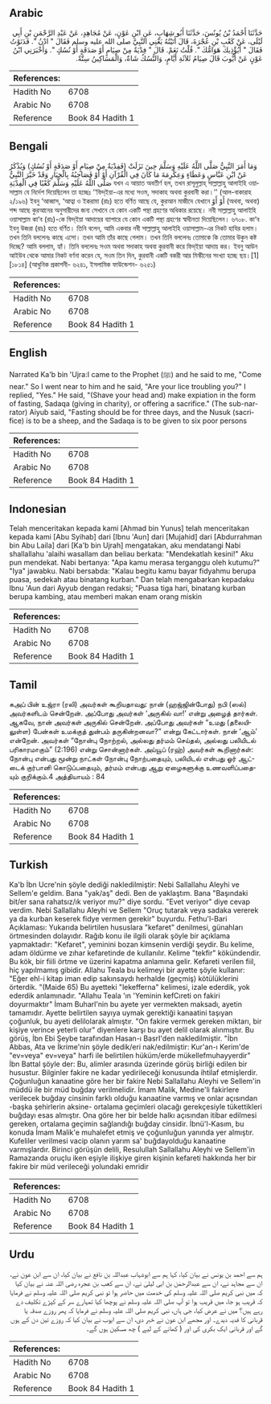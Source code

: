 ## Arabic


<div dir="rtl" lang="ar" style={{fontSize:'larger',backgroundColor:'#f8f9fa',padding:20}}>
حَدَّثَنَا أَحْمَدُ بْنُ يُونُسَ، حَدَّثَنَا أَبُو شِهَابٍ، عَنِ ابْنِ عَوْنٍ، عَنْ مُجَاهِدٍ، عَنْ عَبْدِ الرَّحْمَنِ بْنِ أَبِي لَيْلَى، عَنْ كَعْبِ بْنِ عُجْرَةَ، قَالَ أَتَيْتُهُ يَعْنِي النَّبِيَّ صلى الله عليه وسلم فَقَالَ ‏"‏ ادْنُ ‏"‏‏.‏ فَدَنَوْتُ فَقَالَ ‏"‏ أَيُؤْذِيكَ هَوَامُّكَ ‏"‏‏.‏ قُلْتُ نَعَمْ‏.‏ قَالَ ‏"‏ فِدْيَةٌ مِنْ صِيَامٍ أَوْ صَدَقَةٍ أَوْ نُسُكٍ ‏"‏‏.‏ وَأَخْبَرَنِي ابْنُ عَوْنٍ عَنْ أَيُّوبَ قَالَ صِيَامُ ثَلاَثَةِ أَيَّامٍ، وَالنُّسُكُ شَاةٌ، وَالْمَسَاكِينُ سِتَّةٌ‏.‏
</div>
<div style={{backgroundColor:'#f8f9fa',padding:20, marginBottom: 10}}><table> <thead> <tr> <th>References:</th> <th></th> </tr> </thead> <tbody><tr><td>Hadith No</td><td>6708</td></tr><tr><td>Arabic No</td><td>6708</td></tr><tr><td>Reference</td><td>Book 84 Hadith 1</td></tr></tbody></table></div>

## Bengali


<div dir="ltr" lang="bn" style={{fontSize:'larger',backgroundColor:'#f8f9fa',padding:20}}>
وَمَا أَمَرَ النَّبِيُّ صَلَّى اللَّهُ عَلَيْهِ وَسَلَّمَ حِينَ نَزَلَتْ (فَفِدْيَةٌ مِنْ صِيَامٍ أَوْ صَدَقَةٍ أَوْ نُسُكٍ) وَيُذْكَرُ عَنْ ابْنِ عَبَّاسٍ وَعَطَاءٍ وَعِكْرِمَةَ مَا كَانَ فِي الْقُرْآنِ أَوْ أَوْ فَصَاحِبُهُ بِالْخِيَارِ وَقَدْ خَيَّرَ النَّبِيُّ صَلَّى اللَّهُ عَلَيْهِ وَسَلَّمَ كَعْبًا فِي الْفِدْيَةِ যখন এ আয়াত অবতীর্ণ হল, তখন রাসূলুল্লাহ্ সাল্লাল্লাহু আলাইহি ওয়াসাল্লাম যে নির্দেশ দিয়েছিলেন তা হচ্ছেঃ ‘‘ফিদ্ইয়া-এর মধ্যে সওম, সদাকাহ অথবা কুরবানী করা।’’ (আল-বাকারাহ ২/১৯৬) ইবনু ‘আব্বাস, ‘আত্বা ও ইকরামা (রাঃ) হতে বর্ণিত আছে যে, কুরআন মাজীদে যেখানে أَوْ أَوْ (অথবা, অথবা) শব্দ আছে কুরআনের অনুসারীদের জন্য সেখানে যে কোন একটি পন্থা গ্রহণের অধিকার রয়েছে। নবী সাল্লাল্লাহু আলাইহি ওয়াসাল্লাম কা‘ব (রাঃ)-কে ফিদ্ইয়া আদায়ের ব্যাপারে যে কোন একটি পন্থা গ্রহণের স্বাধীনতা দিয়েছিলেন। ৬৭০৮. কা‘ব ইবনু উজরা (রাঃ) হতে বর্ণিত। তিনি বলেন, আমি একবার নবী সাল্লাল্লাহু আলাইহি ওয়াসাল্লাম-এর নিকট হাযির হলাম। তখন তিনি বললেনঃ কাছে এসো। তখন আমি তাঁর কাছে গেলাম। তখন তিনি বললেনঃ তোমাকে কি তোমার উকুন কষ্ট দিচ্ছে? আমি বললাম, হ্যাঁ। তিনি বললেনঃ সওম অথবা সদাকাহ অথবা কুরবানী করে ফিদ্ইয়া আদায় কর। ইবনু আউন আইউব থেকে আমার নিকট বর্ণনা করেন যে, সওম তিন দিন, কুরবানী একটি বকরী আর মিস্কীনের সংখ্যা হচ্ছে ছয়।[1] [১৮১৪] (আধুনিক প্রকাশনী- ৬২৪১, ইসলামিক ফাউন্ডেশন- ৬২৫১)
</div>
<div style={{backgroundColor:'#f8f9fa',padding:20, marginBottom: 10}}><table> <thead> <tr> <th>References:</th> <th></th> </tr> </thead> <tbody><tr><td>Hadith No</td><td>6708</td></tr><tr><td>Arabic No</td><td>6708</td></tr><tr><td>Reference</td><td>Book 84 Hadith 1</td></tr></tbody></table></div>

## English


<div dir="ltr" lang="en" style={{fontSize:'larger',backgroundColor:'#f8f9fa',padding:20}}>
Narrated Ka'b bin 'Ujra:I came to the Prophet (ﷺ) and he said to me, "Come near." So I went near to him and he said, "Are your lice troubling you?" I replied, "Yes." He said, "(Shave your head and) make expiation in the form of fasting, Sadaqa (giving in charity), or offering a sacrifice." (The sub-narrator) Aiyub said, "Fasting should be for three days, and the Nusuk (sacrifice) is to be a sheep, and the Sadaqa is to be given to six poor persons
</div>
<div style={{backgroundColor:'#f8f9fa',padding:20, marginBottom: 10}}><table> <thead> <tr> <th>References:</th> <th></th> </tr> </thead> <tbody><tr><td>Hadith No</td><td>6708</td></tr><tr><td>Arabic No</td><td>6708</td></tr><tr><td>Reference</td><td>Book 84 Hadith 1</td></tr></tbody></table></div>

## Indonesian


<div dir="ltr" lang="id" style={{fontSize:'larger',backgroundColor:'#f8f9fa',padding:20}}>
Telah menceritakan kepada kami [Ahmad bin Yunus] telah menceritakan kepada kami [Abu Syihab] dari [Ibnu 'Aun] dari [Mujahid] dari [Abdurrahman bin Abu Laila] dari [Ka'b bin Ujrah] mengatakan, aku mendatangi Nabi shallallahu 'alaihi wasallam dan beliau berkata: "Mendekatlah kesini!" Aku pun mendekat. Nabi bertanya: "Apa kamu merasa terganggu oleh kutumu?" "Iya" jawabku. Nabi bersabda: "Kalau begitu kamu bayar fidyahmu berupa puasa, sedekah atau binatang kurban." Dan telah mengabarkan kepadaku Ibnu 'Aun dari Ayyub dengan redaksi; "Puasa tiga hari, binatang kurban berupa kambing, atau memberi makan enam orang miskin
</div>
<div style={{backgroundColor:'#f8f9fa',padding:20, marginBottom: 10}}><table> <thead> <tr> <th>References:</th> <th></th> </tr> </thead> <tbody><tr><td>Hadith No</td><td>6708</td></tr><tr><td>Arabic No</td><td>6708</td></tr><tr><td>Reference</td><td>Book 84 Hadith 1</td></tr></tbody></table></div>

## Tamil


<div dir="ltr" lang="ta" style={{fontSize:'larger',backgroundColor:'#f8f9fa',padding:20}}>
கஅப் பின் உஜ்ரா (ரலி) அவர்கள் கூறியதாவது: நான் (ஹஜ்ஜின்போது) நபி (ஸல்) அவர்களிடம் சென்றேன். அப்போது அவர்கள் ‘அருகில் வா!’ என்று அழைத் தார்கள். ஆகவே, நான் அவர்கள் அருகில் சென்றேன். அப்போது அவர்கள் “உமது (தலையிலுள்ள) பேன்கள் உமக்குத் துன்பம் தருகின்றனவா?” என்று கேட்டார்கள். நான் ‘ஆம்’ என்றேன். அவர்கள் “நோன்பு நோற்றல், அல்லது தர்மம் செய்தல், அல்லது பலியிடல் பரிகாரமாகும்” (2:196) என்று சொன்னார்கள். அய்யூப் (ரஹ்) அவர்கள் கூறினார்கள்: நோன்பு என்பது மூன்று நாட்கள் நோன்பு நோற்பதையும், பலியிடல் என்பது ஓர் ஆட்டைக் குர்பானி கொடுப்பதையும், தர்மம் என்பது ஆறு ஏழைகளுக்கு உணவளிப்பதையும் குறிக்கும்.4 அத்தியாயம் : 84
</div>
<div style={{backgroundColor:'#f8f9fa',padding:20, marginBottom: 10}}><table> <thead> <tr> <th>References:</th> <th></th> </tr> </thead> <tbody><tr><td>Hadith No</td><td>6708</td></tr><tr><td>Arabic No</td><td>6708</td></tr><tr><td>Reference</td><td>Book 84 Hadith 1</td></tr></tbody></table></div>

## Turkish


<div dir="ltr" lang="tr" style={{fontSize:'larger',backgroundColor:'#f8f9fa',padding:20}}>
Ka'b İbn Ucre'nin şöyle dediği nakledilmiştir: Nebi Sallallahu Aleyhi ve Sellem'e geldim. Bana "yak/aş" dedi. Ben de yaklaştım. Bana "Başındaki bit/er sana rahatsız/ık veriyor mu?" diye sordu. "Evet veriyor" diye cevap verdim. Nebi Sallallahu Aleyhi ve Sellem "Oruç tutarak veya sadaka vererek ya da kurban keserek fidye vermen gerekir" buyurdu. Fethu'l-Bari Açıklaması: Yukarıda belirtilen hususlara "kefaret" denilmesi, günahları örtmesinden dolayıdır. Rağıb konu ile ilgili olarak şöyle bir açıklama yapmaktadır: "Kefaret", yeminini bozan kimsenin verdiği şeydir. Bu kelime, adam öldürme ve zıhar kefaretinde de kullanılır. Kelime "tekfir" kökündendir. Bu kök, bir fiili örtme ve üzerini kapatma anlamına gelir. Kefareti verilen fiil, hiç yapılmamış gibidir. Allahu Teala bu kelimeyi bir ayette şöyle kullanır: "Eğer ehl-i kitap iman edip sakınsaydı herhalde (geçmiş) kötülüklerini örterdik. "(Maide 65) Bu ayetteki "lekefferna" kelimesi, izale ederdik, yok ederdik anlamınadır. "Allahu Teala 'ın 'Yeminin kefCıreti on fakiri doyurmaktır" İmam Buharl'nin bu ayete yer vermekten maksadı, ayetin tamamıdır. Ayette belirtilen sayıya uymak gerektiği kanaatini taşıyan çoğunluk, bu ayeti delilolarak almıştır. "On fakire vermek gereken miktarı, bir kişiye verince yeterli olur" diyenlere karşı bu ayet delil olarak alınmıştır. Bu görüş, İbn Ebi Şeybe tarafından Hasan-ı BasrI'den nakledilmiştir. "İbn Abbas, Ata ve İkrime'nin şöyle dedik/eri nak/edilmiştir: Kur'an-ı Kerim'de "ev=veya" ev=veya" harfi ile belirtilen hüküm/erde mükellefmuhayyerdir" İbn Battal şöyle der: Bu, alimler arasında üzerinde görüş birliği edilen bir husustur. Bilginler fakire ne kadar yedirileceği konusunda ihtilaf etmişlerdir. Çoğunluğun kanaatine göre her bir fakire Nebi Sallallahu Aleyhi ve Sellem'in müddü ile bir müd buğday verilmelidir. İmam Malik, Medine'li fakirlere verilecek buğday cinsinin farklı olduğu kanaatine varmış ve onlar açısından -başka şehirlerin aksine- ortalama geçimleri olacağı gerekçesiyle tükettikleri buğdayı esas almıştır. Ona göre her bir belde halkı açısından itibar edilmesi gereken, ortalama geçimin sağlandığı buğday cinsidir. İbnü'l-Kasım, bu konuda İmam Malik'e muhalefet etmiş ve çoğunluğun yanında yer almıştır. Kufeliler verilmesi vacip olanın yarım sa' buğdayolduğu kanaatine varmışlardır. Birinci görüşün delili, Resulullah Sallallahu Aleyhi ve Sellem'in Ramazanda oruçlu iken eşiyle ilişkiye giren kişinin kefareti hakkında her bir fakire bir müd verileceği yolundaki emridir
</div>
<div style={{backgroundColor:'#f8f9fa',padding:20, marginBottom: 10}}><table> <thead> <tr> <th>References:</th> <th></th> </tr> </thead> <tbody><tr><td>Hadith No</td><td>6708</td></tr><tr><td>Arabic No</td><td>6708</td></tr><tr><td>Reference</td><td>Book 84 Hadith 1</td></tr></tbody></table></div>

## Urdu


<div dir="rtl" lang="ur" style={{fontSize:'larger',backgroundColor:'#f8f9fa',padding:20}}>
ہم سے احمد بن یونس نے بیان کیا، کہا ہم سے ابوشہاب عبداللہ بن نافع نے بیان کیا، ان سے ابن عون نے، ان سے مجاہد نے، ان سے عبدالرحمٰن بن ابی لیلیٰ نے، ان سے کعب بن عجرہ رضی اللہ عنہ نے بیان کیا کہ میں نبی کریم صلی اللہ علیہ وسلم کی خدمت میں حاضر ہوا تو نبی کریم صلی اللہ علیہ وسلم نے فرمایا کہ قریب ہو جا، میں قریب ہوا تو آپ صلی اللہ علیہ وسلم نے پوچھا کیا تمہارے سر کے کپڑے تکلیف دے رہے ہیں؟ میں نے عرض کیا، جی ہاں، نبی کریم صلی اللہ علیہ وسلم نے فرمایا کہ پھر روزے صدقہ یا قربانی کا فدیہ دیدے۔ اور مجھے ابن عون نے خبر دی، ان سے ایوب نے بیان کیا کہ روزے تین دن کے ہوں گے اور قربانی ایک بکری کی اور ( کھانے کے لیے ) چھ مسکین ہوں گے۔
</div>
<div style={{backgroundColor:'#f8f9fa',padding:20, marginBottom: 10}}><table> <thead> <tr> <th>References:</th> <th></th> </tr> </thead> <tbody><tr><td>Hadith No</td><td>6708</td></tr><tr><td>Arabic No</td><td>6708</td></tr><tr><td>Reference</td><td>Book 84 Hadith 1</td></tr></tbody></table></div>
